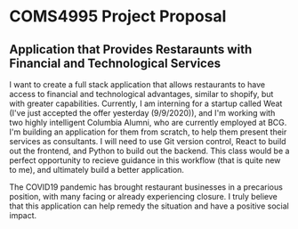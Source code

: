 # COMS4995 Project Proposal


## Application that Provides Restaraunts with Financial and Technological Services 

I want to create a full stack application that allows restaurants to have access to financial and technological advantages, similar to shopify, but with greater capabilities. Currently, I am interning for a startup called Weat (I've just accepted the offer yesterday (9/9/2020)), and I'm working with two highly intelligent Columbia Alumni, who are currently employed at BCG. I'm building an application for them from scratch, to help them present their services as consultants. I will need to use Git version control, React to build out the frontend, and Python to build out the backend. This class would be a perfect opportunity to recieve guidance in this workflow (that is quite new to me), and ultimately build a better application.

The COVID19 pandemic has brought restaurant businesses in a precarious position, with many facing or already experiencing closure. I truly believe that this application can help remedy the situation and have a positive social impact.



